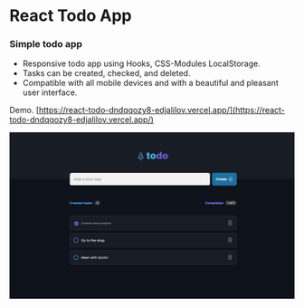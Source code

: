 # React Todo App

### Simple todo app

- Responsive todo app using Hooks, CSS-Modules LocalStorage.
- Tasks can be created, checked, and deleted.
- Compatible with all mobile devices and with a beautiful and pleasant user interface.

Demo. [https://react-todo-dndqqozy8-edjalilov.vercel.app/](https://react-todo-dndqqozy8-edjalilov.vercel.app/)

![preview img](/preview.png)
